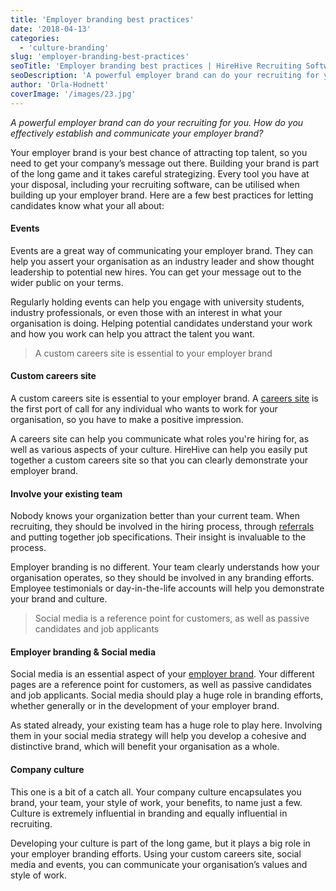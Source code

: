 ```yaml
---
title: 'Employer branding best practices'
date: '2018-04-13'
categories:
  - 'culture-branding'
slug: 'employer-branding-best-practices'
seoTitle: 'Employer branding best practices | HireHive Recruiting Software'
seoDescription: 'A powerful employer brand can do your recruiting for you. How to effectively work and communicate around employer branding?'
author: 'Orla-Hodnett'
coverImage: '/images/23.jpg'
---
```


_A powerful employer brand can do your recruiting for you. How do you effectively establish and communicate your employer brand?_

Your employer brand is your best chance of attracting top talent, so you need to get your company’s message out there. Building your brand is part of the long game and it takes careful strategizing. Every tool you have at your disposal, including your recruiting software, can be utilised when building up your employer brand. Here are a few best practices for letting candidates know what your all about:

#### **Events**

Events are a great way of communicating your employer brand. They can help you assert your organisation as an industry leader and show thought leadership to potential new hires. You can get your message out to the wider public on your terms.

Regularly holding events can help you engage with university students, industry professionals, or even those with an interest in what your organisation is doing. Helping potential candidates understand your work and how you work can help you attract the talent you want.

> A custom careers site is essential to your employer brand

#### **Custom careers site**

A custom careers site is essential to your employer brand. A [careers site](https://hirehive.com/recruiting-features/custom-careers-site/) is the first port of call for any individual who wants to work for your organisation, so you have to make a positive impression.

A careers site can help you communicate what roles you're hiring for, as well as various aspects of your culture. HireHive can help you easily put together a custom careers site so that you can clearly demonstrate your employer brand.

#### **Involve your existing team**

Nobody knows your organization better than your current team. When recruiting, they should be involved in the hiring process, through [referrals](https://hirehive.com/are-employee-referral-programs-the-most-effective-way-to-recruit/) and putting together job specifications. Their insight is invaluable to the process.

Employer branding is no different. Your team clearly understands how your organisation operates, so they should be involved in any branding efforts. Employee testimonials or day-in-the-life accounts will help you demonstrate your brand and culture.

> Social media is a reference point for customers, as well as passive candidates and job applicants

#### **Employer branding & Social media**

Social media is an essential aspect of your [employer brand](https://theundercoverrecruiter.com/social-media-employer-branding/). Your different pages are a reference point for customers, as well as passive candidates and job applicants. Social media should play a huge role in branding efforts, whether generally or in the development of your employer brand.

As stated already, your existing team has a huge role to play here. Involving them in your social media strategy will help you develop a cohesive and distinctive brand, which will benefit your organisation as a whole.

#### **Company culture**

This one is a bit of a catch all. Your company culture encapsulates you brand, your team, your style of work, your benefits, to name just a few. Culture is extremely influential in branding and equally influential in recruiting.

Developing your culture is part of the long game, but it plays a big role in your employer branding efforts. Using your custom careers site, social media and events, you can communicate your organisation’s values and style of work.
